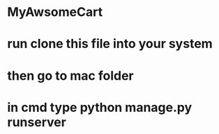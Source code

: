 # MyAwsomeCart
# run clone this file into your system 
# then go to mac folder 
# in cmd type python manage.py runserver
